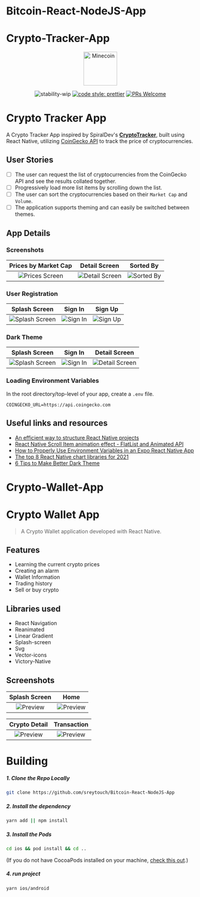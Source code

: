 # Bitcoin-React-NodeJS-App

# Crypto-Tracker-App

<p align="center">
  <img src="./../../src/assets/minecoin.png" alt="Minecoin" width="90" />
</p>

<div align="center">

![stability-wip](https://img.shields.io/badge/stability-work_in_progress-lightgrey.svg)
[![code style: prettier](https://img.shields.io/badge/code_style-prettier-ff69b4.svg?style=flat-square)](https://github.com/prettier/prettier)
[![PRs Welcome](https://img.shields.io/badge/PRs-welcome-brightgreen.svg?style=flat-square)](http://makeapullrequest.com)

</div>

# Crypto Tracker App

A Crypto Tracker App inspired by SpiralDev's [**CryptoTracker**](https://github.com/SpiralDevelopment/CryptoTracker), built using React Native, utilizing [CoinGecko API](https://www.coingecko.com/api/documentations/v3) to track the price of cryptocurrencies.


## User Stories

- [ ] The user can request the list of cryptocurrencies from the CoinGecko API and see the results collated together.
- [ ] Progressively load more list items by scrolling down the list.
- [ ] The user can sort the cryptocurrencies based on their `Market Cap` and `Volume`.
- [ ] The application supports theming and can easily be switched between themes.

## App Details

### Screenshots

| Prices by Market Cap  | Detail Screen | Sorted By |
| :-: | :-: | :-: |
| ![Prices Screen](./../src/assets/screenshot/prices.png) | ![Detail Screen](./../src/assets/screenshot/detail.png) | ![Sorted By](./../src/assets/screenshot/sorted.png) |

### User Registration

| Splash Screen  | Sign In | Sign Up |
| :-: | :-: | :-: |
| ![Splash Screen](./../src/assets/screenshot/splash.png) | ![Sign In](./../src/assets/screenshot/login.png)  |  ![Sign Up](./../src/assets/screenshot/signup.png) |


### Dark Theme

| Splash Screen  | Sign In | Detail Screen |
| :-: | :-: | :-: |
| ![Splash Screen](./../src/assets/screenshot/d_splash.png) | ![Sign In](./../src/assets/screenshot/d_login.png)  |  ![Detail Screen](./../src/assets/screenshot/d_detail.png) |

### Loading Environment Variables

In the root directory/top-level of your app, create a `.env` file.

```
COINGECKO_URL=https://api.coingecko.com
```

## Useful links and resources
- [An efficient way to structure React Native projects](https://cheesecakelabs.com/blog/efficient-way-structure-react-native-projects/)
- [React Native Scroll Item animation effect - FlatList and Animated API](https://www.youtube.com/watch?v=F8x-dyIsrJ8)
- [How to Properly Use Environment Variables in an Expo React Native App](https://medium.com/swlh/how-to-properly-use-environment-variables-in-an-expo-react-native-app-7ab852590b30#:~:text=An%20environment%20variable%20is%20a,to%20be%20imported%20at%20all.)
- [The top 8 React Native chart libraries for 2021](https://blog.logrocket.com/the-top-8-react-native-chart-libraries-for-2021/)
- [6 Tips to Make Better Dark Theme](https://uxmisfit.com/2020/09/14/ui-tutorial-6-tips-to-make-better-dark-theme/)





# Crypto-Wallet-App

# Crypto Wallet App

> A Crypto Wallet application developed with React Native.

## Features
- Learning the current crypto prices
- Creating an alarm
- Wallet Information
- Trading history
- Sell or buy crypto


## Libraries used

- React Navigation
- Reanimated
- Linear Gradient
- Splash-screen
- Svg
- Vector-icons
- Victory-Native

## Screenshots



Splash Screen | Home 
:-------------------------: | :-------------------------: 
![Preview](./../src/Images/1.png) | ![Preview](./../src/Images/2.png)

Crypto Detail  | Transaction
:-------------------------: | :-------------------------:
![Preview](./../src/Images/3.png) | ![Preview](./../src/Images/4.png)


# Building


##### 1. Clone the Repo Locally
```Bash
git clone https://github.com/sreytouch/Bitcoin-React-NodeJS-App
```

##### 2. Install the dependency
```Bash
yarn add || npm install
```

##### 3. Install the Pods
```Bash
cd ios && pod install && cd ..
```
(If you do not have CocoaPods installed on your machine, [check this out](https://cocoapods.org/#install).)

##### 4. run project
```Bash
yarn ios/android 
```
